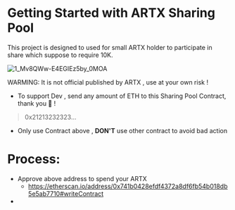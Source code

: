 # Getting Started with ARTX Sharing Pool

  This project is designed to used for small ARTX holder to participate in share which suppose to require 10K.
  
  
 ![1_Mv8QWw-E4EGIEz5by_0MOA](https://user-images.githubusercontent.com/38970774/113503531-19adfb00-9565-11eb-87dd-9e09839d28e5.png)
 
 
 
 WARMING: It is not official published by ARTX , use at your own risk !



* To support Dev , send any amount of ETH to this Sharing Pool Contract, thank you 🦄 !
> 0x21213232323...

* Only use  Contract above , **DON'T** use other contract to avoid bad action 


# Process:
* Approve above address to spend your ARTX
  - https://etherscan.io/address/0x741b0428efdf4372a8df6fb54b018db5e5ab7710#writeContract
* 
